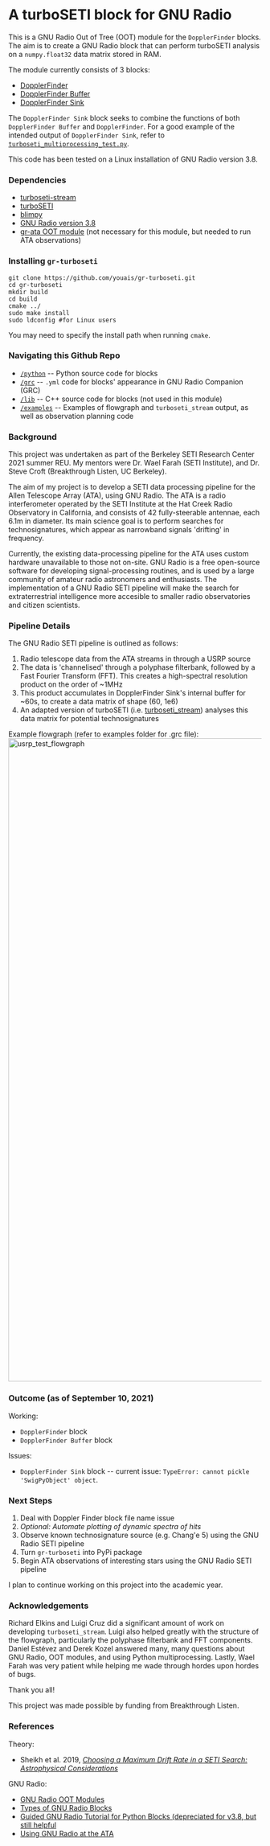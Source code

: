 # A turboSETI block for GNU Radio

This is a GNU Radio Out of Tree (OOT) module for the `DopplerFinder` blocks. The aim is to create a GNU Radio block that can perform turboSETI analysis on a `numpy.float32` data matrix stored in RAM.

The module currently consists of 3 blocks:
- [DopplerFinder](https://github.com/youais/gr-turboseti/blob/master/python/find_et.py)
- [DopplerFinder Buffer](https://github.com/youais/gr-turboseti/blob/master/python/find_et_buffer.py)
- [DopplerFinder Sink](https://github.com/youais/gr-turboseti/blob/master/python/find_et_sync.py)

The `DopplerFinder Sink` block seeks to combine the functions of both `DopplerFinder Buffer` and `DopplerFinder`. For a good example of the intended output of `DopplerFinder Sink`, refer to [`turboseti_multiprocessing_test.py`](https://github.com/youais/gr-turboseti/blob/master/examples/turboseti_multiprocessing_test.py). 

This code has been tested on a Linux installation of GNU Radio version 3.8.


### Dependencies

- [turboseti-stream](https://github.com/luigifcruz/turboseti-stream)
- [turboSETI](https://github.com/UCBerkeleySETI/turbo_seti/tree/e9dbcd8319cf332858ed95e3090ae1feeebab25d)
- [blimpy](https://github.com/UCBerkeleySETI/blimpy)
- [GNU Radio version 3.8](https://wiki.gnuradio.org/index.php/InstallingGR)
- [gr-ata OOT module](https://github.com/SETIatHCRO/gr-ata) (not necessary for this module, but needed to run ATA observations)


### Installing `gr-turboseti`

```
git clone https://github.com/youais/gr-turboseti.git
cd gr-turboseti
mkdir build
cd build
cmake ../
sudo make install
sudo ldconfig #for Linux users
```
You may need to specify the install path when running `cmake`.


### Navigating this Github Repo

- [`/python`](https://github.com/youais/gr-turboseti/tree/master/python) -- Python source code for blocks
- [`/grc`](https://github.com/youais/gr-turboseti/tree/master/grc) -- `.yml` code for blocks' appearance in GNU Radio Companion (GRC)
- [`/lib`](https://github.com/youais/gr-turboseti/tree/master/lib) -- C++ source code for blocks (not used in this module)
- [`/examples`](https://github.com/youais/gr-turboseti/tree/master/examples) -- Examples of flowgraph and `turboseti_stream` output, as well as observation planning code


### Background

This project was undertaken as part of the Berkeley SETI Research Center 2021 summer REU. My mentors were Dr. Wael Farah (SETI Institute), and Dr. Steve Croft (Breakthrough Listen, UC Berkeley).

The aim of my project is to develop a SETI data processing pipeline for the Allen Telescope Array (ATA), using GNU Radio. The ATA is a radio interferometer operated by the SETI Institute at the Hat Creek Radio Observatory in California, and consists of 42 fully-steerable antennae, each 6.1m in diameter. Its main science goal is to perform searches for technosignatures, which appear as narrowband signals 'drifting' in frequency. 

Currently, the existing data-processing pipeline for the ATA uses custom hardware unavailable to those not on-site. GNU Radio is a free open-source software for developing signal-processing routines, and is used by a large community of amateur radio astronomers and enthusiasts. The implementation of a GNU Radio SETI pipeline will make the search for extraterrestrial intelligence more accesible to smaller radio observatories and citizen scientists.


### Pipeline Details

The GNU Radio SETI pipeline is outlined as follows:
1. Radio telescope data from the ATA streams in through a USRP source
2. The data is 'channelised' through a polyphase filterbank, followed by a Fast Fourier Transform (FFT). This creates a high-spectral resolution product on the order of ~1MHz
3. This product accumulates in DopplerFinder Sink's internal buffer for ~60s, to create a data matrix of shape (60, 1e6)
4. An adapted version of turboSETI (i.e. [turboseti_stream](https://github.com/luigifcruz/turboseti-stream/blob/main/main.py)) analyses this data matrix for potential technosignatures

Example flowgraph (refer to examples folder for .grc file):
<img width="1280" alt="usrp_test_flowgraph" src="https://user-images.githubusercontent.com/54188486/129296704-577b0380-6899-47f4-8a7c-d9cf56200835.png">


### Outcome (as of September 10, 2021)

Working:
- `DopplerFinder` block
- `DopplerFinder Buffer` block

Issues:
- `DopplerFinder Sink` block -- current issue: `TypeError: cannot pickle 'SwigPyObject' object`.

### Next Steps

1. Deal with Doppler Finder block file name issue
2. _Optional: Automate plotting of dynamic spectra of hits_
3. Observe known technosignature source (e.g. Chang'e 5) using the GNU Radio SETI pipeline
4. Turn `gr-turboseti` into PyPi package
5. Begin ATA observations of interesting stars using the GNU Radio SETI pipeline

I plan to continue working on this project into the academic year.


### Acknowledgements

Richard Elkins and Luigi Cruz did a significant amount of work on developing `turboseti_stream`. Luigi also helped greatly with the structure of the flowgraph, particularly the polyphase filterbank and FFT components. Daniel Estévez and Derek Kozel answered many, many questions about GNU Radio, OOT modules, and using Python multiprocessing. Lastly, Wael Farah was very patient while helping me wade through hordes upon hordes of bugs.

Thank you all!

This project was made possible by funding from Breakthrough Listen.


### References

Theory:
- Sheikh et al. 2019, [_Choosing a Maximum Drift Rate in a SETI Search: Astrophysical Considerations_](https://arxiv.org/abs/1910.01148)

GNU Radio:
- [GNU Radio OOT Modules](https://wiki.gnuradio.org/index.php/OutOfTreeModules)
- [Types of GNU Radio Blocks](https://wiki.gnuradio.org/index.php/Types_of_Blocks)
- [Guided GNU Radio Tutorial for Python Blocks (depreciated for v3.8, but still helpful](https://wiki.gnuradio.org/index.php/Guided_Tutorial_GNU_Radio_in_Python)
- [Using GNU Radio at the ATA](https://wiki.gnuradio.org/index.php/GNURadio@theATA)


